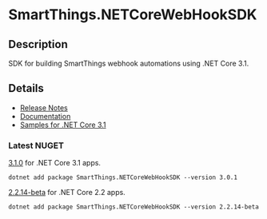 # SmartThings.NETCoreWebHookSDK

## Description

SDK for building SmartThings webhook automations using .NET Core 3.1.

## Details

- [Release Notes](https://github.com/ianisms/SmartThings.NETCoreWebHookSDK/blob/master/docs/RELEASENOTES.md)
- [Documentation](https://ianisms.github.io/SmartThings.NETCoreWebHookSDK/)
- [Samples for .NET Core 3.1](https://github.com/ianisms/SmartThings.NETCoreWebHookSDK/samples)

### Latest NUGET

[3.1.0](https://www.nuget.org/packages/SmartThings.NETCoreWebHookSDK/3.1.0) for .NET Core 3.1 apps.

```batch
dotnet add package SmartThings.NETCoreWebHookSDK --version 3.0.1
```

[2.2.14-beta](https://www.nuget.org/packages/SmartThings.NETCoreWebHookSDK/2.2.14-beta) for .NET Core 2.2 apps.

```batch
dotnet add package SmartThings.NETCoreWebHookSDK --version 2.2.14-beta
```
